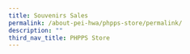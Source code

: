 ```yaml
---
title: Souvenirs Sales
permalink: /about-pei-hwa/phpps-store/permalink/
description: ""
third_nav_title: PHPPS Store
---
```


